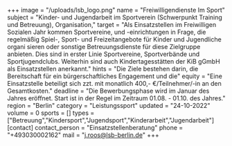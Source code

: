 +++
image = "/uploads/lsb_logo.png"
name = "Freiwilligendienste Im Sport"
subject = "Kinder- und Jugendarbeit im Sportverein (Schwerpunkt Training und Betreuung), Organisation,"
target = "Als Einsatzstellen im Freiwilligen Sozialen Jahr kommen Sportvereine, und -einrichtungen in Frage, die regelmäßig Spiel-, Sport- und Freizeitangebote für Kinder und Jugendliche organi sieren oder sonstige Betreuungsdienste für diese Zielgruppe anbieten. Dies sind in erster Linie Sportvereine, Sportverbände und Sportjugendclubs. Weiterhin sind auch Kindertagesstätten der KiB gGmbH als Einsatzstellen anerkannt."
hints = "Die Ziele bestehen darin, die Bereitschaft für ein bürgerschaftliches Engagement und die"
equity = "Eine Einsatzstelle beteiligt sich zzt. mit monatlich 400,- €/Teilnehmer/-in an den Gesamtkosten."
deadline = "Die Bewerbungsphase wird im Januar des Jahres eröffnet. Start ist in der Regel im Zeitraum 01.08. - 01.10. des Jahres."
region = "Berlin"
category = "Leistungssport"
updated = "24-10-2022"
volume = 0
sports = []
types = ["Betreuung","Kindersport","Jugendsport","Kinderarbeit","Jugendarbeit"]
[contact]
contact_person = "Einsatzstellenberatung"
phone = "+493030002162"
mail = "j.roos@lsb-berlin.de"
+++